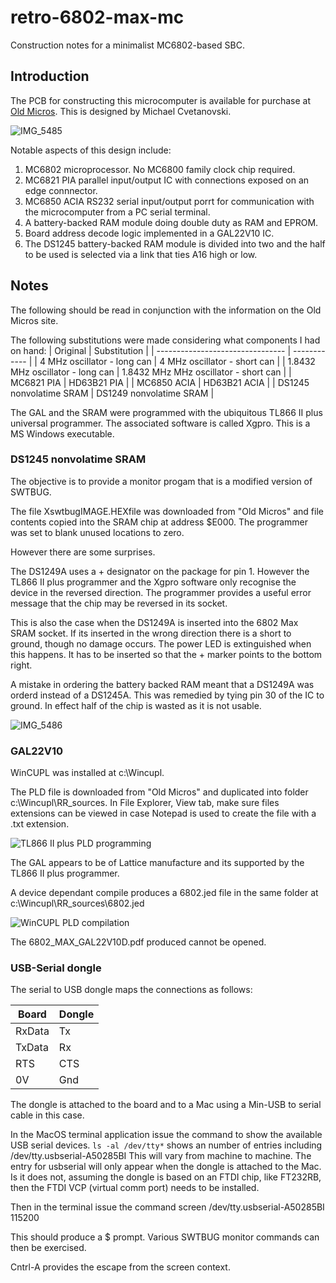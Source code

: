 # retro-6802-max-mc
Construction notes for a minimalist MC6802-based SBC.

## Introduction

The PCB for constructing this microcomputer is available for purchase at [Old Micros](https://sites.google.com/site/gogleoops/6802-max-board).
This is designed by Michael Cvetanovski.

![IMG_5485](https://user-images.githubusercontent.com/1712402/196101033-4df38f91-0e36-4e1a-b37c-d459b5a77973.jpg)


Notable aspects of this design include:
1. MC6802 microprocessor. No MC6800 family clock chip required.
1. MC6821 PIA parallel input/output IC with connections exposed on an edge connnector.
1. MC6850 ACIA RS232 serial input/output porrt for communication with the microcomputer from a PC serial terminal.
1. A battery-backed RAM module doing double duty as RAM and EPROM.
1. Board address decode logic implemented in a GAL22V10 IC.
1. The DS1245 battery-backed RAM module is divided into two and the half to be used is selected via a link that ties A16 high or low.

## Notes

The following should be read in conjunction with the information on the Old Micros site.

The following substitutions were made considering what components I had on hand:
| Original                         | Substitution |
| -------------------------------- | ------------ |
| 4 MHz oscillator - long can      | 4 MHz oscillator - short can |
| 1.8432 MHz oscillator - long can | 1.8432 MHz MHz oscillator - short can |
| MC6821 PIA                       | HD63B21 PIA |
| MC6850 ACIA                      | HD63B21 ACIA |
| DS1245 nonvolatime SRAM          | DS1249 nonvolatime SRAM |

The GAL and the SRAM were programmed with the ubiquitous TL866 II plus universal programmer.
The associated software is called Xgpro. This is a MS Windows executable.

### DS1245 nonvolatime SRAM 

The objective is to provide a monitor progam that is a modified version of SWTBUG.

The file XswtbugIMAGE.HEXfile was downloaded from "Old Micros" and file contents copied into the SRAM chip at address $E000.
The programmer was set to blank unused locations to zero.

However there are some surprises.

The DS1249A uses a + designator on the package for pin 1.
However the TL866 II plus programmer and the Xgpro software only recognise the device in the reversed direction.
The programmer provides a useful error message that the chip may be reversed in its socket.

This is also the case when the DS1249A is inserted into the 6802 Max SRAM socket. 
If its inserted in the wrong direction there is a short to ground, though no damage occurs.
The power LED is extinguished when this happens.
It has to be inserted so that the + marker points to the bottom right.

A mistake in ordering the battery backed RAM meant that a DS1249A was orderd instead of a DS1245A.
This was remedied by tying pin 30 of the IC to ground. In effect half of the chip is wasted as it is not usable.

![IMG_5486](https://user-images.githubusercontent.com/1712402/196101335-44737505-e319-4501-b5ed-7e1dd87766d7.jpg)


### GAL22V10

WinCUPL was installed at c:\Wincupl.

The PLD file is downloaded from "Old Micros" and duplicated into folder c:\Wincupl\RR_sources.
In File Explorer, View tab, make sure files extensions can be viewed in case Notepad is used to create the file with a .txt extension.

![TL866 II plus PLD programming](https://user-images.githubusercontent.com/1712402/196102502-8274a380-9ba8-4154-a849-7d3f1368a8ff.png)

The GAL appears to be of Lattice manufacture and its supported by the TL866 II plus programmer.

A device dependant compile produces a 6802.jed file in the same folder at c:\Wincupl\RR_sources\6802.jed

![WinCUPL PLD compilation](https://user-images.githubusercontent.com/1712402/196102914-8d7dd8b9-44ad-485d-b09b-6573d1068a86.png)

The 6802_MAX_GAL22V10D.pdf produced cannot be opened.

### USB-Serial dongle

The serial to USB dongle maps the connections as follows:

| Board  | Dongle |
| ------ | ------ |
| RxData | Tx |
| TxData | Rx |
| RTS    | CTS |
| 0V     | Gnd |

The dongle is attached to the board and to a Mac using a Min-USB to serial cable in this case.

In the MacOS terminal application issue the command to show the available USB serial devices.
`
ls -al /dev/tty*
`
shows an number of entries including /dev/tty.usbserial-A50285BI
This will vary from machine to machine.
The entry for usbserial will only appear when the dongle is attached to the Mac.
Is it does not, assuming the dongle is based on an FTDI chip, like FT232RB, then the FTDI VCP (virtual comm port)
needs to be installed.

Then in the terminal issue the command 
screen /dev/tty.usbserial-A50285BI 115200

This should produce a $ prompt. 
Various SWTBUG monitor commands can then be exercised.

Cntrl-A provides the escape from the screen context.



